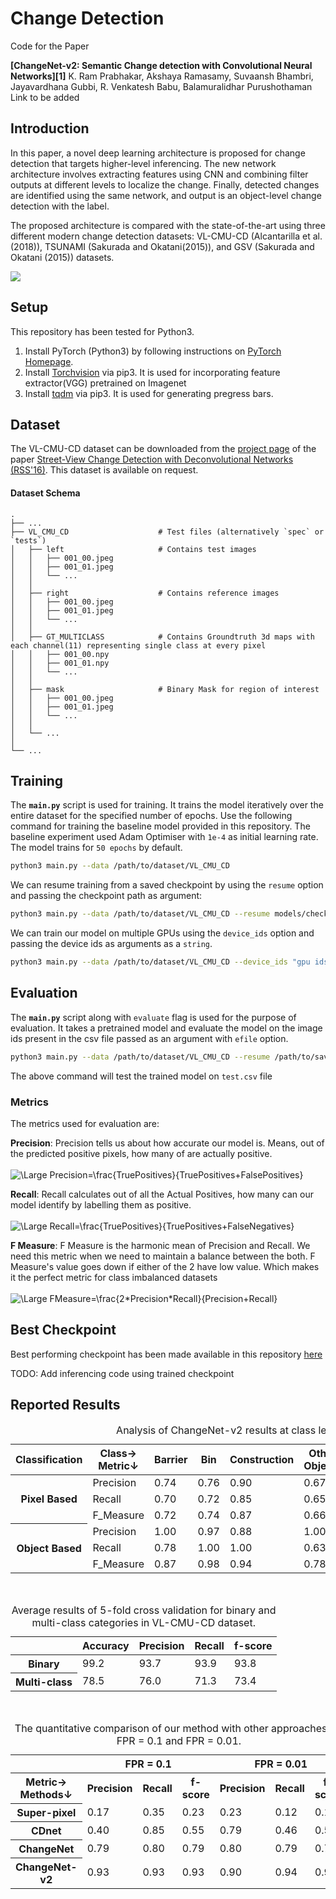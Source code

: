 Change Detection
========================================

Code for the Paper

**[ChangeNet-v2: Semantic Change detection with Convolutional Neural Networks][1]**
K. Ram Prabhakar, Akshaya Ramasamy, Suvaansh Bhambri, Jayavardhana Gubbi, R. Venkatesh Babu, Balamuralidhar Purushothaman
<br>Link to be added[]()

Introduction
------------

In this paper, a novel deep learning architecture is proposed for change detection that targets higher-level inferencing. 
The new network architecture involves extracting features using CNN and combining filter outputs at different levels to 
localize the change. Finally, detected changes are identified using the same network, and output is an object-level change
detection with the label. 

The proposed architecture is compared with the state-of-the-art using three different modern
change detection datasets: VL-CMU-CD (Alcantarilla et al. (2018)), TSUNAMI (Sakurada and Okatani(2015)), and GSV 
(Sakurada and Okatani (2015)) datasets.

<img src="https://github.com/suvaansh/CorrNet/blob/master/Images/ChangeNet_Img1.jpg"/>

Setup
-----

This repository has been tested for Python3.

1. Install PyTorch (Python3) by following instructions on [PyTorch Homepage][7].
2. Install [Torchvision][9] via pip3. It is used for incorporating feature extractor(VGG) pretrained on Imagenet
3. Install [tqdm][8] via pip3. It is used for generating pregress bars.

Dataset
------------------
The VL-CMU-CD dataset can be downloaded from the [project page][5] of the paper [Street-View Change Detection with Deconvolutional Networks (RSS'16)][4].
This dataset is available on request.

#### Dataset Schema

    .
    ├── ...
    ├── VL_CMU_CD                    # Test files (alternatively `spec` or `tests`)
    │   ├── left                     # Contains test images
    │   │   ├── 001_00.jpeg
    │   │   ├── 001_01.jpeg
    │   │   └── ...
    │   │
    │   ├── right                    # Contains reference images
    │   │   ├── 001_00.jpeg
    │   │   ├── 001_01.jpeg
    │   │   └── ...
    │   │
    │   ├── GT_MULTICLASS            # Contains Groundtruth 3d maps with each channel(11) representing single class at every pixel
    │   │   ├── 001_00.npy
    │   │   ├── 001_01.npy
    │   │   └── ...
    │   │
    │   ├── mask                     # Binary Mask for region of interest
    │   │   ├── 001_00.jpeg
    │   │   ├── 001_01.jpeg
    │   │   └── ...
    │   │
    │   └── ...
    │
    └── ...

Training
--------

The **`main.py`** script is used for training. It trains the model iteratively over the entire dataset for the specified number of epochs. Use the following command for training the baseline model provided in this repository. The baseline experiment used Adam Optimiser with `1e-4` as initial learning rate. The model trains for `50 epochs` by default.

```sh
python3 main.py --data /path/to/dataset/VL_CMU_CD
```

We can resume training from a saved checkpoint by using the `resume` option and passing the checkpoint path as argument: 

```sh
python3 main.py --data /path/to/dataset/VL_CMU_CD --resume models/checkpoint.pth.tar
```

We can train our model on multiple GPUs using the `device_ids` option and passing the device ids as arguments as a `string`. 

```sh
python3 main.py --data /path/to/dataset/VL_CMU_CD --device_ids "gpu ids separated by commas (e.g. 0,1,2,...)"
```

Evaluation
----------
The **`main.py`** script along with `evaluate` flag is  used for the purpose of evaluation. It takes a pretrained model and evaluate the model on the image ids present in the csv file passed as an argument with `efile` option.

```sh
python3 main.py --data /path/to/dataset/VL_CMU_CD --resume /path/to/saved/model.pth.tar --evaluate --efile test 
```
The above command will test the trained model on `test.csv` file


### Metrics

The metrics used for evaluation are:

**Precision**: Precision tells us about how accurate our model is. Means, out of the predicted positive pixels, how many of are actually positive.<br><br>
<img src="https://latex.codecogs.com/svg.latex?\Large&space;Precision=\frac{TruePositives}{TruePositives+FalsePositives}" title="\Large Precision=\frac{TruePositives}{TruePositives+FalsePositives}" />
<br>

**Recall**: Recall calculates out of all the Actual Positives, how many can our model identify by labelling them as positive.<br><br>
<img src="https://latex.codecogs.com/svg.latex?\Large&space;Recall=\frac{TruePositives}{TruePositives+FalseNegatives}" title="\Large Recall=\frac{TruePositives}{TruePositives+FalseNegatives}" />
<br>

**F Measure**: F Measure is the harmonic mean of Precision and Recall. We need this metric when we need to maintain a balance between the both. F Measure's value goes down if either of the 2 have low value. Which makes it the perfect metric for class imbalanced datasets <br><br> 
<img src="https://latex.codecogs.com/svg.latex?\Large&space;FMeasure=\frac{2*Precision*Recall}{Precision+Recall}" title="\Large FMeasure=\frac{2*Precision*Recall}{Precision+Recall}" />
<br>

Best Checkpoint
---------------
Best performing checkpoint has been made available in this repository [here](https://github.com/suvaansh/CorrNet/tree/master/models)

TODO: Add inferencing code using trained checkpoint

Reported Results
----------------

<table>
    <caption> Analysis of ChangeNet-v2 results at class level on VL-CMU-CD data set. </caption>
    <thead>
        <tr>
            <th>Classification</th>
            <th>Class→ <br> Metric↓</th>
            <th>Barrier</th>
            <th>Bin</th>
            <th>Construction</th>
            <th>Other Objects</th>
            <th>Person Bicycle</th>
            <th>Rubbish Bin</th>
            <th>Sign Board</th>
            <th>Traffic Cone</th>
            <th>Vehicle</th>
        </tr>
    </thead>
    <tbody>
        <tr>
            <th rowspan=3>Pixel Based</th>
            <td>Precision</td>
            <td >0.74</td>
            <td>0.76</td>
            <td>0.90</td>
            <td>0.67</td>
            <td>0.84</td>
            <td>0.56</td>
            <td>0.78</td>
            <td>0.67</td>
            <td>0.92</td>            
        </tr>
        <tr>
            <td>Recall</td>
            <td>0.70</td>
            <td>0.72</td>
            <td>0.85</td>
            <td>0.65</td>
            <td>0.79</td>
            <td>0.50</td>
            <td>0.69</td>
            <td>0.60</td>
            <td>0.88</td>
        </tr>
        <tr>
            <td>F_Measure</td>
            <td>0.72</td>
            <td>0.74</td>
            <td>0.87</td>
            <td>0.66</td>
            <td>0.81</td>
            <td>0.53</td>
            <td>0.73</td>
            <td>0.63</td>
            <td>0.90</td>
        </tr>
        <tr>
            <th rowspan=3>Object Based</th>
            <td>Precision</td>
            <td>1.00</td>
            <td>0.97</td>
            <td>0.88</td>
            <td>1.00</td>
            <td>1.00</td>
            <td>0.96</td>
            <td>1.00</td>
            <td>1.00</td>
            <td>1.00</td>            
        </tr>
        <tr>
            <td>Recall</td>
            <td>0.78</td>
            <td>1.00</td>
            <td>1.00</td>
            <td>0.63</td>
            <td>1.00</td>
            <td>1.00</td>
            <td>0.87</td>
            <td>0.58</td>
            <td>0.97</td>
        </tr>
        <tr>
            <td>F_Measure</td>
            <td>0.87</td>
            <td>0.98</td>
            <td>0.94</td>
            <td>0.78</td>
            <td>1.00</td>
            <td>0.97</td>
            <td>0.93</td>
            <td>0.73</td>
            <td>0.98</td>
        </tr>    
    </tbody>
</table>

<br>

<table>
    <caption> Average results of 5-fold cross validation for binary and multi-class
categories in VL-CMU-CD dataset. </caption>
    <thead>
        <tr>
            <th></th>
            <th>Accuracy</th>
            <th>Precision</th>
            <th>Recall</th>
            <th>f-score</th>
        </tr>
    </thead>
    <tbody>
        <tr>
            <th>Binary</th>
            <td>99.2</td>
            <td>93.7</td>
            <td>93.9</td>
            <td>93.8</td>
        </tr>
        <tr>
            <th>Multi-class</th>
            <td>78.5</td>
            <td>76.0</td>
            <td>71.3</td>
            <td>73.4</td>
        </tr>
    </tbody>
</table>

<br>

<table>
    <caption> The quantitative comparison of our method with other approaches for
FPR = 0.1 and FPR = 0.01. </caption>
    <thead>
        <tr>
            <th></th>
            <th colspan=3>FPR = 0.1</th>
            <th colspan=3>FPR = 0.01</th>
        </tr>
    </thead>
    <tbody>
        <tr>
            <th>Metric→ <br> Methods↓</th>
            <th>Precision</th>
            <th>Recall</th>
            <th>f-score</th>
            <th>Precision</th>
            <th>Recall</th>
            <th>f-score</th>
        </tr>
        <tr>
            <th>Super-pixel</th>
            <td>0.17</td>
            <td>0.35</td>
            <td>0.23</td>
            <td>0.23</td>
            <td>0.12</td>
            <td>0.15</td>
        </tr>
        <tr>
            <th>CDnet</th>
            <td>0.40</td>
            <td>0.85</td>
            <td>0.55</td>
            <td>0.79</td>
            <td>0.46</td>
            <td>0.58</td>
        </tr>
        <tr>
            <th>ChangeNet</th>
            <td>0.79</td>
            <td>0.80</td>
            <td>0.79</td>
            <td>0.80</td>
            <td>0.79</td>
            <td>0.79</td>
        </tr>
        <tr>
            <th>ChangeNet-v2</th>
            <td>0.93</td>
            <td>0.93</td>
            <td>0.93</td>
            <td>0.90</td>
            <td>0.94</td>
            <td>0.93</td>         
        </tr>
    </tbody>
</table>


[4]: http://www.robesafe.com/personal/roberto.arroyo/docs/Alcantarilla16rss.pdf
[5]: https://ghsi.github.io/proj/RSS2016.html
[7]: https://pytorch.org
[8]: https://pypi.python.org/pypi/tqdm
[9]: https://pytorch.org/docs/stable/torchvision/index.html

